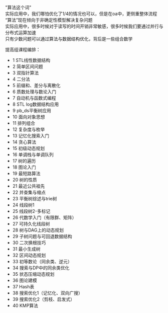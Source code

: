 "算法这个词"  
实际应用中，我们哪怕优化了1/4的情况也可以，但是在oa中，更侧重整体流程  
“算法”现在倾向于非确定性模型解决复杂问题  
实际应用中，很多时候对于读写的时间开销非常敏感，很多时候我们要通过并行与分布式运算加速  
只有少数问题可以通过算法与数据结构优化，背后是一些组合数学  

提高组课程编排：
-	1	STL线性数据结构
-	2	简单区间问题
-	3	双指针算法
-	4	二分法
-	5	前缀和、差分与离散化
-	6	质数处理与数论入门
-	7	自动机与函数式编程
-	8	STL log数据结构应用
-	9	pb_ds平衡树应用
-	10	面向对象思想
-	11	排列组合 
-	12	复杂度与枚举
-	13	记忆化搜索入门
-	14	贪心算法
-	15	初级动态规划
-	16	单调栈与单调队列
-	17	树的遍历
-	18	图论入门
-	19	最短路算法
-	20	树的性质
-	21	最近公共祖先
-	22	并查集与缩点
-	23	平衡树综述与trie树
-	24	线段树1
-	25	线段树2-多标记
-	26	代数学入门（有限群、矩阵）
-	27	可持久化线段树
-	28	树与DAG上的动态规划
-	29	子树问题与可回退数据结构
-	30	二次换根技巧
-	31	最小生成树
-	32	区间动态规划
-	33	初等数论（同余类、逆元）
-	34	搜索与DP中的同余类优化
-	35	状态压缩动态规划
-	36	图论建模
-	37	Hash表
-	38	搜索优化1（记忆化、双向广搜）
-	39	搜索优化2（剪枝、启发式）
-	40	KMP算法


